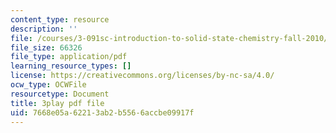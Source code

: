 ```yaml
---
content_type: resource
description: ''
file: /courses/3-091sc-introduction-to-solid-state-chemistry-fall-2010/7668e05a62213ab2b5566accbe09917f_l-8-c7g-LY4.pdf
file_size: 66326
file_type: application/pdf
learning_resource_types: []
license: https://creativecommons.org/licenses/by-nc-sa/4.0/
ocw_type: OCWFile
resourcetype: Document
title: 3play pdf file
uid: 7668e05a-6221-3ab2-b556-6accbe09917f
---
```

